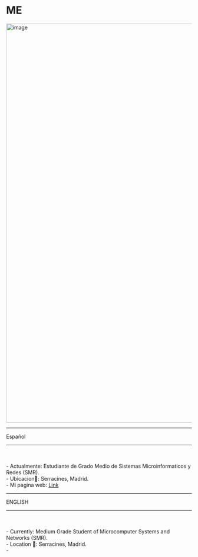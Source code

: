 # ME

<img width="1920" height="1080" alt="image" src="https://github.com/user-attachments/assets/48d5bfb3-0b43-422a-a212-617df0debd08" />
<HR>
<n>Español </n>
<hr>
<br>
<br>
- Actualmente: Estudiante de Grado Medio de Sistemas Microinformaticos y Redes (SMR).
<br>
- Ubicacion🚩: Serracines, Madrid. 
<br>
- Mi pagina web: <A HREF= https://danilorenzo.vercel.app/ > Link </A>
<HR>
<n> ENGLISH</n>
<hr>
<br>
<br>
- Currently: Medium Grade Student of Microcomputer Systems and Networks (SMR).
<br>
- Location 🚩: Serracines, Madrid. 
<br>
- 
